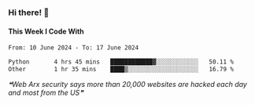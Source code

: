 ### Hi there! 👋

#### This Week I Code With
<!--START_SECTION:waka-->

```txt
From: 10 June 2024 - To: 17 June 2024

Python       4 hrs 45 mins   ████████████▓░░░░░░░░░░░░   50.11 %
Other        1 hr 35 mins    ████▒░░░░░░░░░░░░░░░░░░░░   16.79 %
```

<!--END_SECTION:waka-->

<!--STARTS_HERE_QUOTE_README-->
<i>❝Web Arx security says more than 20,000 websites are hacked each day and most from the US❞</i>
<!--ENDS_HERE_QUOTE_README-->

